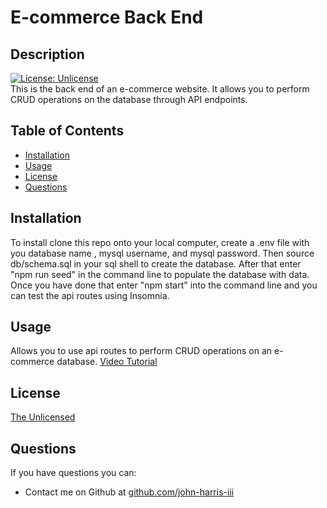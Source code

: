 # E-commerce Back End
## Description  
  [![License: Unlicense](https://img.shields.io/badge/license-Unlicense-blue.svg)](http://unlicense.org/)  
  This is the back end of an e-commerce website. It allows you to perform CRUD operations on the database through API endpoints.
  ## Table of Contents
  * [Installation](#installation)
  * [Usage](#usage)
  * [License](#license)
  * [Questions](#questions)
  ## Installation
  To install clone this repo onto your local computer, create a .env file with you database name , mysql username, and mysql password. Then source db/schema.sql in your sql shell to create the database. After that enter "npm run seed" in the command line to populate the database with data. Once you have done that enter "npm start" into the command line and you can test the api routes using Insomnia.
  ## Usage
  Allows you to use api routes to perform CRUD operations on an e-commerce database.
  [Video Tutorial](https://watch.screencastify.com/v/WwcBHoQkNQMfg61IHp8C)
  ## License
  <a href='https://opensource.org/licenses/unlicense' target='_blank'>The Unlicensed</a>
  ## Questions
  If you have questions you can:  
  * Contact me on Github at [github.com/john-harris-iii](https://github.com/john-harris-iii) 
